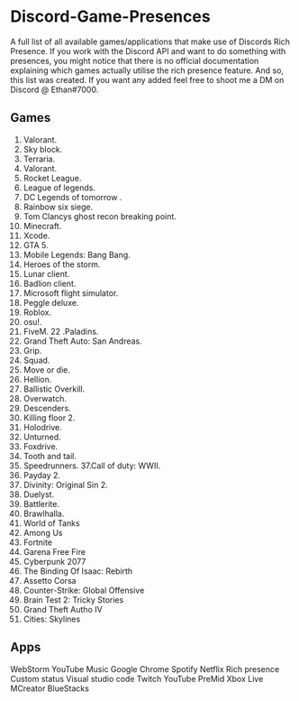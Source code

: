 # Discord-Game-Presences
A full list of all available games/applications that make use of Discords Rich Presence. 
If you work with the Discord API and want to do something with presences, you might notice that there is no official documentation explaining which games actually utilise the rich presence feature. And so, this list was created. If you want any added feel free to shoot me a DM on Discord @ Ethan#7000.


## Games
1. Valorant.
2. Sky block.
3. Terraria. 
4. Valorant.
5. Rocket League.
6. League of legends. 
7. DC Legends of tomorrow .
8. Rainbow six siege. 
9. Tom Clancys ghost recon breaking point.
10. Minecraft.
11. Xcode.
12. GTA 5.
13. Mobile Legends: Bang Bang.
14. Heroes of the storm.
15. Lunar client.
16. Badlion client.
17. Microsoft flight simulator.
18. Peggle deluxe.
19. Roblox.
20. osu!.
21. FiveM.
22 .Paladins.
23. Grand Theft Auto: San Andreas.
24. Grip.
25. Squad.
26. Move or die. 
27. Hellion.
28. Ballistic Overkill.
29. Overwatch.
30. Descenders.
31. Killing floor 2. 
32. Holodrive.
33. Unturned.
34. Foxdrive.
35. Tooth and tail.
36. Speedrunners.
37.Call of duty: WWII.
38. Payday 2.
39. Divinity: Original Sin 2.
40. Duelyst.
41. Battlerite.
42. Brawlhalla.
43. World of Tanks
44. Among Us
45. Fortnite
46. Garena Free Fire
47. Cyberpunk 2077
48. The Binding Of Isaac: Rebirth
49. Assetto Corsa
50. Counter-Strike: Global Offensive
51. Brain Test 2: Tricky Stories
52. Grand Theft Autho IV
53. Cities: Skylines


## Apps

WebStorm
YouTube Music
Google Chrome
Spotify
Netflix
Rich presence 
Custom status 
Visual studio code
Twitch 
YouTube
PreMid
Xbox Live
MCreator
BlueStacks

